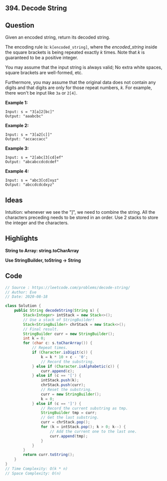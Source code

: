 ## 394. Decode String

## Question

Given an encoded string, return its decoded string.

The encoding rule is: `k[encoded_string]`, where the *encoded_string* inside the square brackets is being repeated exactly *k* times. Note that *k* is guaranteed to be a positive integer.

You may assume that the input string is always valid; No extra white spaces, square brackets are well-formed, etc.

Furthermore, you may assume that the original data does not contain any digits and that digits are only for those repeat numbers, *k*. For example, there won't be input like `3a` or `2[4]`.

 

**Example 1:**

```
Input: s = "3[a]2[bc]"
Output: "aaabcbc"
```

**Example 2:**

```
Input: s = "3[a2[c]]"
Output: "accaccacc"
```

**Example 3:**

```
Input: s = "2[abc]3[cd]ef"
Output: "abcabccdcdcdef"
```

**Example 4:**

```
Input: s = "abc3[cd]xyz"
Output: "abccdcdcdxyz"
```

## Ideas

Intuition: whenever we see the "]", we need to combine the string. All the characters preceding needs to be stored in an order. Use 2 stacks to store the integer and the characters.

## Highlights

**String to Array: string.toCharArray**

**Use StringBuilder, toString -> String**

## Code

```java
// Source : https://leetcode.com/problems/decode-string/
// Author: Eve
// Date: 2020-08-18

class Solution {
    public String decodeString(String s) {
        Stack<Integer> intStack = new Stack<>();
        // Use a stack of StringBuilder!
        Stack<StringBuilder> chrStack = new Stack<>();
        // Final result.
        StringBuilder curr = new StringBuilder();
        int k = 0;
        for (char c: s.toCharArray()) {
            // Repeat times.
            if (Character.isDigit(c)) {
                k = k * 10 + c - '0'; 
                // Record the substring.
            } else if (Character.isAlphabetic(c)) {
                curr.append(c);
            } else if (c == '[') {
                intStack.push(k);
                chrStack.push(curr);
                // Reset the substring.
                curr = new StringBuilder();
                k = 0;
            } else if (c == ']') {
                // Record the current substring as tmp.
                StringBuilder tmp = curr;
                // Get the last substring.
                curr = chrStack.pop();
                for (k = intStack.pop(); k > 0; k--) {
                    // Add the current one to the last one.
                    curr.append(tmp);
                }
            }
        }
        return curr.toString();
    }
}
// Time Complexity: O(k * n)
// Space Complexity: O(n)
```


